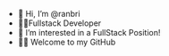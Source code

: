 - 👋 Hi, I’m @ranbri
- 💪🏻Fullstack Developer
- 👀 I’m interested in a FullStack Position!
- 🙏🏻 Welcome to my GitHub


<!---
ranbri/ranbri is a ✨ special ✨ repository because its `README.md` (this file) appears on your GitHub profile.
You can click the Preview link to take a look at your changes.
--->
